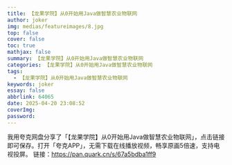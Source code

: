 ```yaml
---
title: 【龙果学院】从0开始用Java做智慧农业物联网
author: joker
img: medias/featureimages/8.jpg
top: false
cover: false
toc: true
mathjax: false
summary: 【龙果学院】从0开始用Java做智慧农业物联网
categories: 【龙果学院】从0开始用Java做智慧农业物联网
tags:
  - 【龙果学院】从0开始用Java做智慧农业物联网
keywords: joker
essay: false
abbrlink: 64065
date: 2025-04-20 23:08:52
coverImg:
password:
---
```


我用夸克网盘分享了「【龙果学院】从0开始用Java做智慧农业物联网」，点击链接即可保存。打开「夸克APP」，无需下载在线播放视频，畅享原画5倍速，支持电视投屏。
链接：https://pan.quark.cn/s/67a5bdba1ff9
